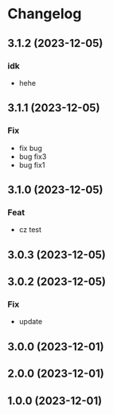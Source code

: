 # Changelog

## 3.1.2 (2023-12-05)

### idk

- hehe

## 3.1.1 (2023-12-05)

### Fix

- fix bug
- bug fix3
- bug fix1

## 3.1.0 (2023-12-05)

### Feat

- cz test

## 3.0.3 (2023-12-05)

## 3.0.2 (2023-12-05)

### Fix

- update

## 3.0.0 (2023-12-01)

## 2.0.0 (2023-12-01)

## 1.0.0 (2023-12-01)

